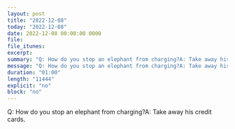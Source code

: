 ```yaml
---
layout: post
title: "2022-12-08"
today: "2022-12-08"
date: 2022-12-08 00:00:00 0000
file:
file_itunes:
excerpt:
summary: "Q: How do you stop an elephant from charging?A: Take away his credit cards."
message: "Q: How do you stop an elephant from charging?A: Take away his credit cards."
duration: "01:00"
length: "11444"
explicit: "no"
block: "no"
---
```

Q: How do you stop an elephant from charging?A: Take away his credit cards.

